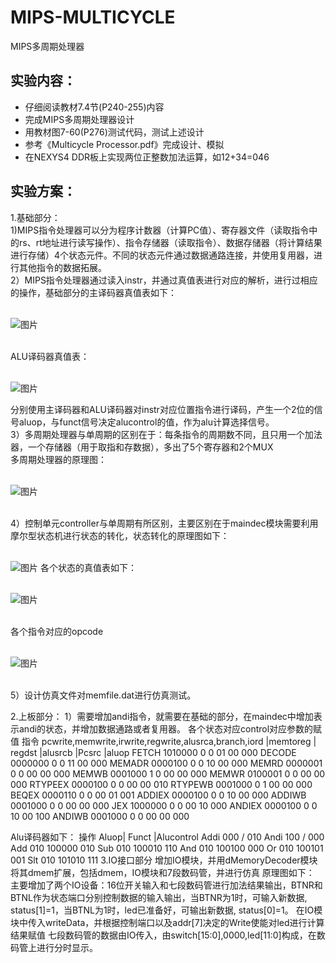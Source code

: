 # MIPS-MULTICYCLE
MIPS多周期处理器

## 实验内容：
- 仔细阅读教材7.4节(P240-255)内容 
- 完成MIPS多周期处理器设计 
- 用教材图7-60(P276)测试代码，测试上述设计 
- 参考《Multicycle Processor.pdf》完成设计、模拟 
- 在NEXYS4 DDR板上实现两位正整数加法运算，如12+34=046 

## 实验方案：
1.基础部分：
<br>	1)MIPS指令处理器可以分为程序计数器（计算PC值）、寄存器文件（读取指令中的rs、rt地址进行读写操作）、指令存储器（读取指令）、数据存储器（将计算结果进行存储）4个状态元件。不同的状态元件通过数据通路连接，并使用复用器，进行其他指令的数据拓展。
<br>	2）MIPS指令处理器通过读入instr，并通过真值表进行对应的解析，进行过相应的操作，基础部分的主译码器真值表如下：

<br>![图片](https://github.com/Indifference061/MIPS-MULTI/assets/87850383/410ffe0e-3cae-45ec-a1e9-1f0e1c5f0179)

<br>ALU译码器真值表：

<br>![图片](https://github.com/Indifference061/MIPS-MULTI/assets/87850383/97cfa807-87a7-4b51-a452-9710ce781dfe)

分别使用主译码器和ALU译码器对instr对应位置指令进行译码，产生一个2位的信号aluop，与funct信号决定alucontrol的值，作为alu计算选择信号。
<br>	3）多周期处理器与单周期的区别在于：每条指令的周期数不同，且只用一个加法器，一个存储器（用于取指和存数据），多出了5个寄存器和2个MUX
	<br>多周期处理器的原理图：
 
 <br>![图片](https://github.com/Indifference061/MIPS-MULTI/assets/87850383/bfcd95b8-6863-4af5-bc69-5d4bd21b461e)

 <br>	4）控制单元controller与单周期有所区别，主要区别在于maindec模块需要利用摩尔型状态机进行状态的转化，状态转化的原理图如下：
 
 <br>![图片](https://github.com/Indifference061/MIPS-MULTI/assets/87850383/45ee9772-0eea-40e9-ad94-8f802550fec8)
各个状态的真值表如下：

<br>![图片](https://github.com/Indifference061/MIPS-MULTI/assets/87850383/be1a7016-b8fa-4ace-89ca-b83ea5aa2c97)

<br>各个指令对应的opcode

<br>![图片](https://github.com/Indifference061/MIPS-MULTI/assets/87850383/13b3b652-0a74-4355-8fe1-68db209691c4)

<br>5）设计仿真文件对memfile.dat进行仿真测试。

2.上板部分：
1）需要增加andi指令，就需要在基础的部分，在maindec中增加表示andi的状态，并增加数据通路或者复用器。
各个状态对应control对应参数的赋值
指令	pcwrite,memwrite,irwrite,regwrite,alusrca,branch,iord	|memtoreg	| regdst	|alusrcb	|Pcsrc	|aluop
FETCH	1010000	0	0	01	00	000
DECODE	0000000	0	0	11	00	000
MEMADR	0000100	0	0	10	00	000
MEMRD	0000001	0	0	00	00	000
MEMWB	0001000	1	0	00	00	000
MEMWR	0100001	0	0	00	00	000
RTYPEEX	0000100	0	0	00	00	010
RTYPEWB	0001000	0	1	00	00	000
BEQEX	0000110	0	0	00	01	001
ADDIEX	0000100	0	0	10	00	000
ADDIWB	0001000	0	0	00	00	000
JEX	1000000	0	0	00	10	000
ANDIEX	0000100	0	0	10	00	100
ANDIWB	0001000	0	0	00	00	000

Alu译码器如下：
操作	Aluop|	Funct	|Alucontrol
Addi	000	    /	       010
Andi	100	    /	       000
Add	010	100000	010
Sub	010	100010	110
And	010	100100	000
Or	010	100101	001
Slt	010	101010	111
3.IO接口部分
增加IO模块，并用dMemoryDecoder模块将其dmem扩展，包括dmem，IO模块和7段数码管，并进行仿真
原理图如下：
主要增加了两个IO设备：16位开关输入和七段数码管进行加法结果输出，BTNR和BTNL作为状态端口分别控制数据的输入输出，当BTNR为1时，可输入新数据,  status[1]=1，当BTNL为1时，led已准备好，可输出新数据, status[0]=1。
	在IO模块中传入writeData，并根据控制端口以及addr[7]决定的Write使能对led进行计算结果赋值
	七段数码管的数据由IO传入，由switch[15:0],0000,led[11:0]构成，在数码管上进行分时显示。
